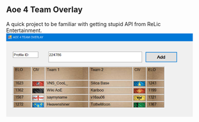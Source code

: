 ## Aoe 4 Team Overlay
A quick project to be familiar with getting stupid API from ReLic Entertainment.
![](unknown.png)
